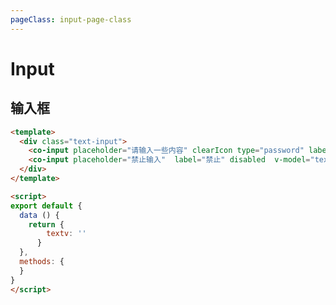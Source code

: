 ```yaml
---
pageClass: input-page-class
---
```


# Input
## 输入框

<template>
  <div class="text-input">
    <co-input placeholder="请输入一些内容" clearIcon type="password" label="姓名" v-model="textv"></co-input>
    <co-input placeholder="禁止输入"  label="禁止" disabled  v-model="textv"></co-input>
  </div>
</template>

<script>
export default {
  data () {
    return {
        textv: ''
      }
  },
  methods: {
  }
}
</script>


```html
<template>
  <div class="text-input">
    <co-input placeholder="请输入一些内容" clearIcon type="password" label="姓名" v-model="textv"></co-input>
    <co-input placeholder="禁止输入"  label="禁止" disabled  v-model="textv"></co-input>
  </div>
</template>

<script>
export default {
  data () {
    return {
        textv: ''
      }
  },
  methods: {
  }
}
</script>
```